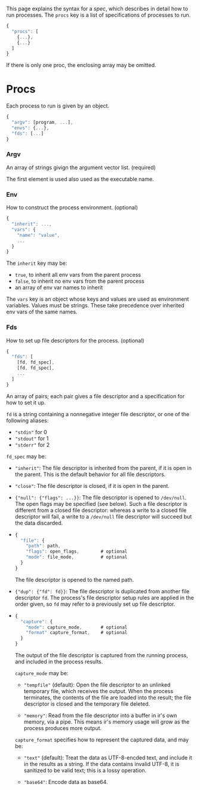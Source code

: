 This page explains the syntax for a _spec_, which describes in detail how to run
processes.  The `procs` key is a list of specifications of processes to run.

```js
{
  "procs": [
    {...},
    {...}
  ]
}
```

If there is only one proc, the enclosing array may be omitted.


# Procs

Each process to run is given by an object.

```js
{
  "argv": [program, ...],
  "envs": {...},
  "fds": [...]
}
```


### Argv

An array of strings givign the argument vector list.  (required)

The first element is used also used as the executable name.


### Env

How to construct the process environment.  (optional)

```js
{
  "inherit": ...,
  "vars": {
    "name": "value",
    ...
  }
}
```

The `inherit` key may be:
- `true`, to inherit all env vars from the parent process
- `false`, to inherit no env vars from the parent process
- an array of env var names to inherit

The `vars` key is an object whose keys and values are used as environment
variables.  Values must be strings.  These take precedence over inherited env
vars of the same names.


### Fds

How to set up file descriptors for the process.  (optional)

```js
{
  "fds": [
    [fd, fd_spec],
    [fd, fd_spec],
    ...
  ]
}
```

An array of pairs; each pair gives a file descriptor and a specification for how
to set it up.

`fd` is a string containing a nonnegative integer file descriptor, or one of the
following aliases:
- `"stdin"` for 0
- `"stdout"` for 1
- `"stderr"` for 2

`fd_spec` may be:

- `"inherit"`: The file descriptor is inherited from the parent, if it is open
  in the parent.  This is the default behavior for all file descriptors.
  
- `"close"`: The file descriptor is closed, if it is open in the parent.

- `{"null": {"flags": ...}}`: The file descriptor is opened to `/dev/null`.  The
  open flags may be specified (see below).  Such a file descriptor is different
  from a closed file descriptor: whereas a write to a closed file descriptor
  will fail, a write to a `/dev/null` file descriptor will succeed but the data
  discarded.

- 
    ```js
    {
      "file": {
        "path": path,
        "flags": open_flags,        # optional
        "mode": file_mode,          # optional
      }
    }
    ```
  The file descriptor is opened to the named path.

- `{"dup": {"fd": fd}}`: The file descriptor is duplicated from another file
  descriptor `fd`.  The process's file descriptor setup rules are applied in the
  order given, so `fd` may refer to a previously set up file descriptor.

-
    ```js
    {
      "capture": {
        "mode": capture_mode,       # optional
        "format" capture_format,    # optional
      }
    }
    ```
  The output of the file descriptor is captured from the running process, and
  included in the process results.
    
  `capture_mode` may be: 

  - `"tempfile"` (default): Open the file descriptor to an unlinked temporary
    file, which receives the output.  When the process terminates, the contents
    of the file are loaded into the result; the file descriptor is closed and
    the temporary file deleted.
    
  - `"memory"`: Read from the file descriptor into a buffer in ir's own memory,
    via a pipe.  This means ir's memory usage will grow as the process produces
    more output.
    
  `capture_format` specifies how to represent the captured data, and may be:
  
  - `"text"` (default): Treat the data as UTF-8-encded text, and include it in
    the results as a string.  If the data contains invalid UTF-8, it is
    sanitized to be valid text; this is a lossy operation.
    
  - `"base64"`: Encode data as base64.

